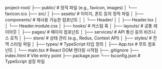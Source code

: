 project-root/
├── public/                # 정적 파일 (e.g., favicon, images)
│   └── favicon.ico
├── src/
│   ├── assets/            # 이미지, 폰트 등의 정적 파일
│   ├── components/        # 재사용 가능한 컴포넌트
│   │   └── Header/
│   │       ├── Header.tsx
│   │       └── Header.module.css
│   ├── hooks/             # 커스텀 훅
│   ├── layouts/           # 공통 레이아웃
│   ├── pages/             # 페이지 컴포넌트
│   ├── services/          # API 통신 등의 비즈니스 로직
│   ├── store/             # 상태 관리 (e.g., Redux, Context API)
│   ├── styles/            # 전역 스타일 파일
│   ├── types/             # TypeScript 타입 정의
│   ├── App.tsx            # 루트 컴포넌트
│   └── main.tsx           # React DOM 렌더링 시작점
├── .gitignore
├── index.html             # Vite entry point
├── package.json
└── tsconfig.json          # TypeScript 설정 파일